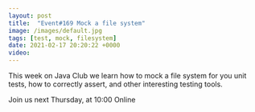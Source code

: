 ```yaml
---
layout: post
title:  "Event#169 Mock a file system"
image: /images/default.jpg
tags: [test, mock, filesystem]
date: 2021-02-17 20:20:22 +0000
video: 
---
```


This week on Java Club we learn how to mock a file system for you unit tests, how to correctly assert, and other interesting testing tools.

Join us next Thursday, at 10:00 Online
